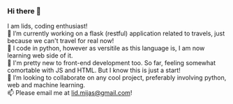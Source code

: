 ### Hi there 👋

<!--
**lidia-nna/lidia-nna** is a ✨ _special_ ✨ repository because its `README.md` (this file) appears on your GitHub profile.

Here are some ideas to get you started:

- 🔭 I’m currently working on ...
- 🌱 I’m currently learning ...
- 👯 I’m looking to collaborate on ...
- 🤔 I’m looking for help with ...
- 💬 Ask me about ...
- 📫 How to reach me: ...
- 😄 Pronouns: ...
- ⚡ Fun fact: ...
-->
I am lids, coding enthusiast!<br>
🔭 I’m currently working on a flask (restful) application related to travels, just because we can't travel for real now!<br> 
🌱 I code in python, however as versitile as this language is, I am now learning web side of it.<br> 
🌱 I'm pretty new to front-end development too. So far, feeling somewhat comortable with JS and HTML. But I know this is just a start!<br>
👯 I’m looking to collaborate on any cool project, preferably involving python, web and machine learning.<br>
📫 Please email me at lid.mijas@gmail.com!
